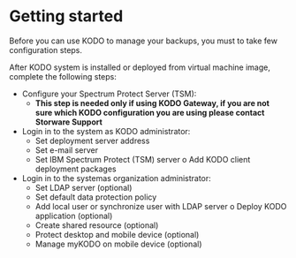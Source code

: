 # Getting started

Before you can use KODO to manage your backups, you must to take few configuration steps.

After KODO system is installed or deployed from virtual machine image, complete the following steps:

* Configure your Spectrum Protect Server \(TSM\):
  * **This step is needed only if using KODO Gateway, if you are not sure which KODO configuration you are using please contact Storware Support**
* Login in to the system as KODO administrator:
  * Set deployment server address
  * Set e-mail server
  * Set IBM Spectrum Protect \(TSM\) server o Add KODO client deployment packages
* Login in to the systemas organization administrator:
  * Set LDAP server \(optional\)
  * Set default data protection policy
  * Add local user or synchronize user with LDAP server o Deploy KODO application \(optional\)
  * Create shared resource \(optional\)
  * Protect desktop and mobile device \(optional\)
  * Manage myKODO on mobile device \(optional\)

